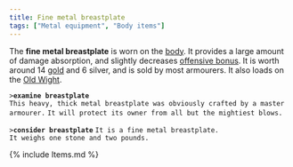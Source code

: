 ```yaml
---
title: Fine metal breastplate
tags: ["Metal equipment", "Body items"]
---
```

The **fine metal breastplate** is worn on the [body](body "wikilink").
It provides a large amount of damage absorption, and slightly decreases
[offensive bonus](offensive_bonus "wikilink"). It is worth around 14
[gold](gold "wikilink") and 6 silver, and is sold by most armourers. It
also loads on the [Old Wight](Super_Mobile#The_Old_Wight "wikilink").

`>`**`examine breastplate`**
`This heavy, thick metal breastplate was obviously crafted by a master armourer.`
`It will protect its owner from all but the mightiest blows.`

`>`**`consider breastplate`**
`It is a fine metal breastplate.`
`It weighs one stone and two pounds.`

{% include Items.md %}
